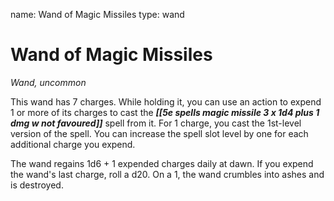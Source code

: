 name: Wand of Magic Missiles
type: wand

# Wand of Magic Missiles 
_Wand, uncommon_ 

This wand has 7 charges. While holding it, you can use an action to expend 1 or more of its charges to cast the **_[[5e spells magic missile 3 x 1d4 plus 1 dmg w not favoured]]_** spell from it. For 1 charge, you cast the 1st-level version of the spell. You can increase the spell slot level by one for each additional charge you expend.

The wand regains 1d6 + 1 expended charges daily at dawn. If you expend the wand's last charge, roll a d20. On a 1, the wand crumbles into ashes and is destroyed.